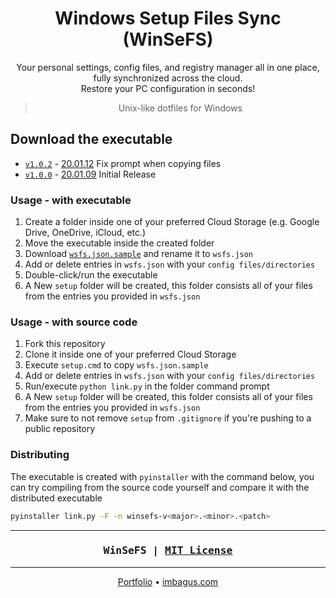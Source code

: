 <h1 align=center>Windows Setup Files Sync (WinSeFS)</h1>
<p align=center>
Your personal settings, config files, and registry manager all in one place, fully synchronized across the cloud.<br>Restore your PC configuration in seconds!
</p>
<blockquote align=center>Unix-like dotfiles for Windows</blockquote>

## Download the executable

- [`v1.0.2`](https://github.com/ignatiusmb/winsefs/releases/download/v1.0.2/winsefs-v1.0.2.exe) - [20.01.12](https://github.com/ignatiusmb/winsefs/releases/tag/v1.0.2) Fix prompt when copying files
- [`v1.0.0`](https://github.com/ignatiusmb/winsefs/releases/download/v1.0.0/winsefs-v1.0.0.exe) - [20.01.09](https://github.com/ignatiusmb/winsefs/releases/tag/v1.0.0) Initial Release

### Usage - with executable

1. Create a folder inside one of your preferred Cloud Storage (e.g. Google Drive, OneDrive, iCloud, etc.)
2. Move the executable inside the created folder
3. Download [`wsfs.json.sample`](wsfs.json.sample) and rename it to `wsfs.json`
4. Add or delete entries in `wsfs.json` with your `config files/directories`
5. Double-click/run the executable
6. A New `setup` folder will be created, this folder consists all of your files from the entries you provided in `wsfs.json`

### Usage - with source code

1. Fork this repository
2. Clone it inside one of your preferred Cloud Storage
3. Execute `setup.cmd` to copy `wsfs.json.sample`
4. Add or delete entries in `wsfs.json` with your `config files/directories`
5. Run/execute `python link.py` in the folder command prompt
6. A New `setup` folder will be created, this folder consists all of your files from the entries you provided in `wsfs.json`
7. Make sure to not remove `setup` from `.gitignore` if you're pushing to a public repository

### Distributing

The executable is created with `pyinstaller` with the command below, you can try compiling from the source code yourself and compare it with the distributed executable

```bash
pyinstaller link.py -F -n winsefs-v<major>.<minor>.<patch>
```

---

<h3 align=center>
    <pre>WinSeFS | <a href=LICENSE>MIT License</a></pre>
</h3>

---

<p align=center>
    <a href=https://ignatiusmb.github.io>Portfolio</a>
    &bull;
    <a href=https://imbagus.com>imbagus.com</a>
</p>
